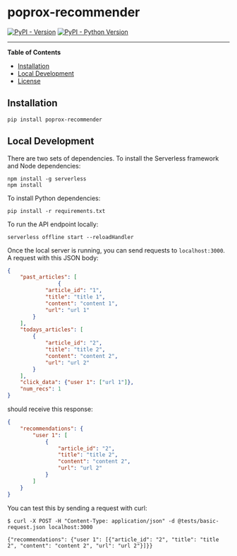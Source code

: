 # poprox-recommender

[![PyPI - Version](https://img.shields.io/pypi/v/poprox-recommender.svg)](https://pypi.org/project/poprox-recommender)
[![PyPI - Python Version](https://img.shields.io/pypi/pyversions/poprox-recommender.svg)](https://pypi.org/project/poprox-recommender)

-----

**Table of Contents**

- [Installation](#installation)
- [Local Development](#localdevelopment)
- [License](#license)

## Installation

```console
pip install poprox-recommender
```

## Local Development

There are two sets of dependencies. To install the Serverless framework and Node dependencies:

```console
npm install -g serverless
npm install
```

To install Python dependencies:

```console
pip install -r requirements.txt
```

To run the API endpoint locally:

```console
serverless offline start --reloadHandler
```

Once the local server is running, you can send requests to `localhost:3000`. A request with this JSON body:

```json
{
    "past_articles": [
                {
            "article_id": "1",
            "title": "title 1",
            "content": "content 1",
            "url": "url 1"
        }
    ],
    "todays_articles": [
        {
            "article_id": "2",
            "title": "title 2",
            "content": "content 2",
            "url": "url 2"
        }
    ],
    "click_data": {"user 1": ["url 1"]},
    "num_recs": 1
}
```

should receive this response:

```json
{
    "recommendations": {
        "user 1": [
            {
                "article_id": "2",
                "title": "title 2",
                "content": "content 2",
                "url": "url 2"
            }
        ]
    }
}
```

You can test this by sending a request with curl:

```console
$ curl -X POST -H "Content-Type: application/json" -d @tests/basic-request.json localhost:3000

{"recommendations": {"user 1": [{"article_id": "2", "title": "title 2", "content": "content 2", "url": "url 2"}]}}
```
